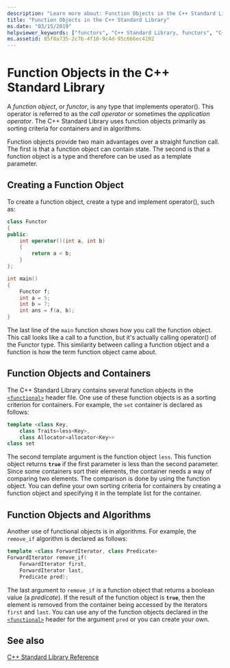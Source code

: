 ```yaml
---
description: "Learn more about: Function Objects in the C++ Standard Library"
title: "Function Objects in the C++ Standard Library"
ms.date: "03/15/2019"
helpviewer_keywords: ["functors", "C++ Standard Library, functors", "C++ Standard Library, function objects", "function objects"]
ms.assetid: 85f8a735-2c7b-4f10-9c4d-95c666ec4192
---
```

# Function Objects in the C++ Standard Library

A *function object*, or *functor*, is any type that implements operator(). This operator is referred to as the *call operator* or sometimes the *application operator*. The C++ Standard Library uses function objects primarily as sorting criteria for containers and in algorithms.

Function objects provide two main advantages over a straight function call. The first is that a function object can contain state. The second is that a function object is a type and therefore can be used as a template parameter.

## Creating a Function Object

To create a function object, create a type and implement operator(), such as:

```cpp
class Functor
{
public:
    int operator()(int a, int b)
    {
        return a < b;
    }
};

int main()
{
    Functor f;
    int a = 5;
    int b = 7;
    int ans = f(a, b);
}
```

The last line of the `main` function shows how you call the function object. This call looks like a call to a function, but it's actually calling operator() of the Functor type. This similarity between calling a function object and a function is how the term function object came about.

## Function Objects and Containers

The C++ Standard Library contains several function objects in the [`<functional>`](../standard-library/functional.md) header file. One use of these function objects is as a sorting criterion for containers. For example, the `set` container is declared as follows:

```cpp
template <class Key,
    class Traits=less<Key>,
    class Allocator=allocator<Key>>
class set
```

The second template argument is the function object `less`. This function object returns **`true`** if the first parameter is less than the second parameter. Since some containers sort their elements, the container needs a way of comparing two elements. The comparison is done by using the function object. You can define your own sorting criteria for containers by creating a function object and specifying it in the template list for the container.

## Function Objects and Algorithms

Another use of functional objects is in algorithms. For example, the `remove_if` algorithm is declared as follows:

```cpp
template <class ForwardIterator, class Predicate>
ForwardIterator remove_if(
    ForwardIterator first,
    ForwardIterator last,
    Predicate pred);
```

The last argument to `remove_if` is a function object that returns a boolean value (a *predicate*). If the result of the function object is **`true`**, then the element is removed from the container being accessed by the iterators `first` and `last`. You can use any of the function objects declared in the [`<functional>`](../standard-library/functional.md) header for the argument `pred` or you can create your own.

## See also

[C++ Standard Library Reference](../standard-library/cpp-standard-library-reference.md)
